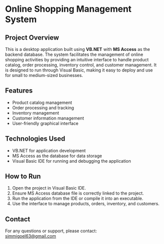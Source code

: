# Online Shopping Management System

## Project Overview
This is a desktop application built using **VB.NET** with **MS Access** as the backend database. The system facilitates the management of online shopping activities by providing an intuitive interface to handle product catalog, order processing, inventory control, and customer management. It is designed to run through Visual Basic, making it easy to deploy and use for small to medium-sized businesses.

## Features
- Product catalog management  
- Order processing and tracking  
- Inventory management  
- Customer information management  
- User-friendly graphical interface  

## Technologies Used
- VB.NET for application development  
- MS Access as the database for data storage  
- Visual Basic IDE for running and debugging the application  

## How to Run
1. Open the project in Visual Basic IDE.  
2. Ensure MS Access database file is correctly linked to the project.  
3. Run the application from the IDE or compile it into an executable.  
4. Use the interface to manage products, orders, inventory, and customers.  

## Contact
For any questions or support, please contact:  
simmigoel63@gmail.com
